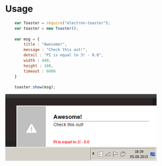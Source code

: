 # Usage

```javascript
	var Toaster = require("electron-toaster");
	var toaster = new Toaster();

	var msg = {
		title : "Awesome!",
		message : "Check this out!",
		detail : "PI is equal to 3! - 0.0",
		width : 440,
		height : 160,
		timeout : 6000
	}

	toaster.show(msg);
```
  
![screenshot](/screenshot.png)  
